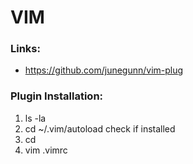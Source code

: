 # VIM

### Links:
- https://github.com/junegunn/vim-plug


### Plugin Installation:
1. ls -la
2. cd ~/.vim/autoload check if installed
3. cd 
4. vim .vimrc
